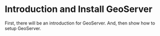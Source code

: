 # Introduction and Install GeoServer

First, there will be an introduction for GeoServer. 
And, then show how to setup GeoServer.